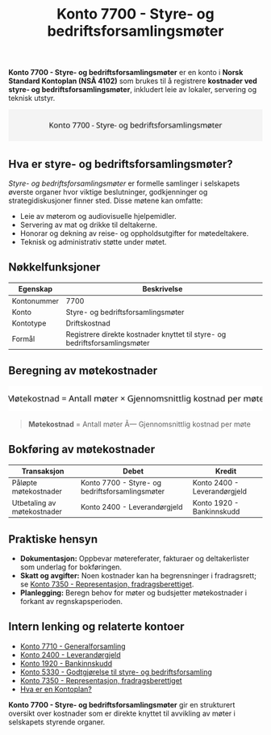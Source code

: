﻿---
title: "Konto 7700 - Styre- og bedriftsforsamlingsmøter"
meta_title: "7700-styre-og-bedriftsforsamlingsmoter"
meta_description: '**Konto 7700 - Styre- og bedriftsforsamlingsmøter** er en konto i **Norsk Standard Kontoplan (NSÂ 4102)** som brukes til å registrere **kostnader ved styre- o...'
slug: 7700-styre-og-bedriftsforsamlingsmoter
type: blog
layout: pages/single
---

**Konto 7700 - Styre- og bedriftsforsamlingsmøter** er en konto i **Norsk Standard Kontoplan (NSÂ 4102)** som brukes til å registrere **kostnader ved styre- og bedriftsforsamlingsmøter**, inkludert leie av lokaler, servering og teknisk utstyr.

![Illustrasjon av konto 7700 Styre- og bedriftsforsamlingsmøter](7700-styre-og-bedriftsforsamlingsmoter-image.svg)

## Hva er styre- og bedriftsforsamlingsmøter?

*Styre- og bedriftsforsamlingsmøter* er formelle samlinger i selskapets øverste organer hvor viktige beslutninger, godkjenninger og strategidiskusjoner finner sted. Disse møtene kan omfatte:

* Leie av møterom og audiovisuelle hjelpemidler.
* Servering av mat og drikke til deltakerne.
* Honorar og dekning av reise- og oppholdsutgifter for møtedeltakere.
* Teknisk og administrativ støtte under møtet.

## Nøkkelfunksjoner

| Egenskap      | Beskrivelse                                                                   |
|---------------|-------------------------------------------------------------------------------|
| Kontonummer   | 7700                                                                          |
| Konto         | Styre- og bedriftsforsamlingsmøter                                             |
| Kontotype     | Driftskostnad                                                                   |
| Formål        | Registrere direkte kostnader knyttet til styre- og bedriftsforsamlingsmøter    |

## Beregning av møtekostnader

![Formel for beregning av møtekostnader](7700-styre-og-bedriftsforsamlingsmoter-calculation.svg)

> **Møtekostnad** = Antall møter Ã— Gjennomsnittlig kostnad per møte

## Bokføring av møtekostnader

| Transaksjon                    | Debet                                                        | Kredit                      |
|--------------------------------|--------------------------------------------------------------|-----------------------------|
| Påløpte møtekostnader          | Konto 7700 - Styre- og bedriftsforsamlingsmøter              | Konto 2400 - Leverandørgjeld |
| Utbetaling av møtekostnader    | Konto 2400 - Leverandørgjeld                                 | Konto 1920 - Bankinnskudd    |

## Praktiske hensyn

* **Dokumentasjon:** Oppbevar møtereferater, fakturaer og deltakerlister som underlag for bokføringen.
* **Skatt og avgifter:** Noen kostnader kan ha begrensninger i fradragsrett; se [Konto 7350 - Representasjon, fradragsberettiget](/blogs/kontoplan/7350-representasjon-fradragsberettiget "Konto 7350 - Representasjon, fradragsberettiget").
* **Planlegging:** Beregn behov for møter og budsjetter møtekostnader i forkant av regnskapsperioden.

## Intern lenking og relaterte kontoer

* [Konto 7710 - Generalforsamling](/blogs/kontoplan/7710-generalforsamling "Konto 7710 - Generalforsamling")
* [Konto 2400 - Leverandørgjeld](/blogs/kontoplan/2400-leverandorgjeld "Konto 2400 - Leverandørgjeld")
* [Konto 1920 - Bankinnskudd](/blogs/kontoplan/1920-bankinnskudd "Konto 1920 - Bankinnskudd")
* [Konto 5330 - Godtgjørelse til styre- og bedriftsforsamling](/blogs/kontoplan/5330-godtgjorelse-til-styre-og-bedriftsforsamling "Konto 5330 - Godtgjørelse til styre- og bedriftsforsamling")
* [Konto 7350 - Representasjon, fradragsberettiget](/blogs/kontoplan/7350-representasjon-fradragsberettiget "Konto 7350 - Representasjon, fradragsberettiget")
* [Hva er en Kontoplan?](/blogs/regnskap/hva-er-kontoplan "Hva er en Kontoplan? Komplett Guide til Kontoplaner i Norsk Regnskap")

**Konto 7700 - Styre- og bedriftsforsamlingsmøter** gir en strukturert oversikt over kostnader som er direkte knyttet til avvikling av møter i selskapets styrende organer.






